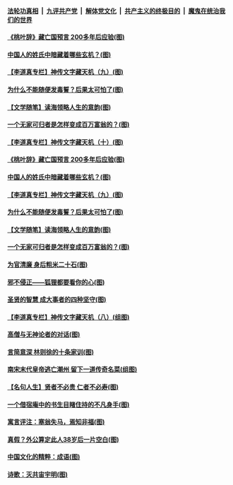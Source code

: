 

####  [法轮功真相](../../../../basic/blob/master/README.md?t=10240302) &nbsp;|&nbsp; [九评共产党](../../../../9ping.md/blob/master/README.md?t=10240302) &nbsp;|&nbsp; [解体党文化](../../../../jtdwh.md/blob/master/README.md?t=10240302)  &nbsp;|&nbsp; [共产主义的终极目的](../../../../gczydzjmd.md/blob/master/README.md?t=10240302) &nbsp;|&nbsp; [魔鬼在统治我们的世界](../../../../mgztzwmdsj.md/blob/master/README.md?t=10240302) 

#### [《桃叶辞》藏亡国预言 200多年后应验(图)](../pages/p7/950045.md?t=10240302) 

#### [中国人的姓氏中暗藏着哪些玄机？(图)](../pages/p7/950036.md?t=10240302) 

#### [【李道真专栏】神传文字藏天机（九）(图)](../pages/p7/949640.md?t=10240302) 

#### [为什么不能随便发毒誓？后果太可怕了(图)](../pages/p7/949955.md?t=10240302) 

#### [【文学随笔】读海领略人生的意韵(图)](../pages/p7/949960.md?t=10240302) 

#### [一个无家可归者是怎样变成百万富翁的？(图)](../pages/p7/949703.md?t=10240302) 

#### [【李道真专栏】神传文字藏天机（十）(图)](../pages/p7/949641.md?t=10240302) 

#### [《桃叶辞》藏亡国预言 200多年后应验(图)](../pages/p7/950045.md?t=10240302) 

#### [中国人的姓氏中暗藏着哪些玄机？(图)](../pages/p7/950036.md?t=10240302) 

#### [【李道真专栏】神传文字藏天机（九）(图)](../pages/p7/949640.md?t=10240302) 

#### [为什么不能随便发毒誓？后果太可怕了(图)](../pages/p7/949955.md?t=10240302) 

#### [【文学随笔】读海领略人生的意韵(图)](../pages/p7/949960.md?t=10240302) 

#### [一个无家可归者是怎样变成百万富翁的？(图)](../pages/p7/949703.md?t=10240302) 

#### [为官清廉 身后粗米二十石(图)](../pages/p7/949830.md?t=10240302) 

#### [邪不侵正——狐狸都要看你的心(图)](../pages/p7/948974.md?t=10240302) 

#### [圣贤的智慧 成大事者的四种坚守(图)](../pages/p7/949700.md?t=10240302) 

#### [【李道真专栏】神传文字藏天机（八）(组图)](../pages/p7/949639.md?t=10240302) 

#### [高僧与无神论者的对话(图)](../pages/p7/949737.md?t=10240302) 

#### [言简意深 林则徐的十条家训(图)](../pages/p7/949698.md?t=10240302) 

#### [南宋末代皇帝逃亡潮州 留下一道传奇名菜(组图)](../pages/p7/949524.md?t=10240302) 

#### [【名句人生】贤者不必贵 仁者不必寿(图)](../pages/p7/947786.md?t=10240302) 

#### [一个借宿庵中的书生目睹住持的不凡身手(图)](../pages/p7/949555.md?t=10240302) 

#### [寓言评注：塞翁失马，焉知非福(图)](../pages/p7/949546.md?t=10240302) 

#### [真假？外公算定此人38岁后一片空白(图)](../pages/p7/949563.md?t=10240302) 

#### [中国文化的精粹：成语(图)](../pages/p7/949529.md?t=10240302) 

#### [诗歌：灭共宙宇明(图)](../pages/p7/949018.md?t=10240302) 

